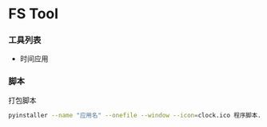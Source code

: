 # FS Tool

### 工具列表
* 时间应用


### 脚本
打包脚本
``` bash
pyinstaller --name "应用名" --onefile --window --icon=clock.ico 程序脚本.py
```